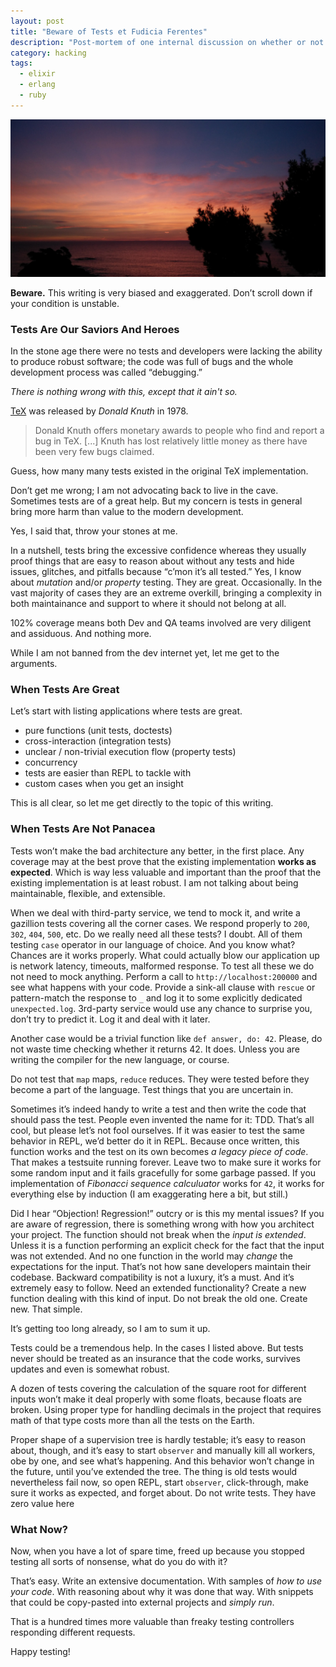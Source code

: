 ```yaml
---
layout: post
title: "Beware of Tests et Fudicia Ferentes"
description: "Post-mortem of one internal discussion on whether or not everything must be covered with tests"
category: hacking
tags:
  - elixir
  - erlang
  - ruby
---
```


![To test or not to test?—’Tis the question.](/img/platja-de-aro.jpg)

**Beware.** This writing is very biased and exaggerated. Don’t scroll down if your condition is unstable.

### Tests Are Our Saviors And Heroes

In the stone age there were no tests and developers were lacking the ability to produce robust software; the code was full of bugs and the whole development process was called “debugging.”

_There is nothing wrong with this, except that it ain't so._

[TeX](https://en.wikipedia.org/wiki/TeX) was released by _Donald Knuth_ in 1978.

> Donald Knuth offers monetary awards to people who find and report a bug in TeX. [...]
> Knuth has lost relatively little money as there have been very few bugs claimed.

Guess, how many many tests existed in the original TeX implementation.

Don’t get me wrong; I am not advocating back to live in the cave. Sometimes tests are of a great help. But my concern is tests in general bring more harm than value to the modern development.

Yes, I said that, throw your stones at me.

In a nutshell, tests bring the excessive confidence whereas they usually proof things that are easy to reason about without any tests and hide issues, glitches, and pitfalls because “c’mon it’s all tested.” Yes, I know about _mutation_ and/or _property_ testing. They are great. Occasionally. In the vast majority of cases they are an extreme overkill, bringing a complexity in both maintainance and support to where it should not belong at all.

102% coverage means both Dev and QA teams involved are very diligent and assiduous. And nothing more.

While I am not banned from the dev internet yet, let me get to the arguments.

### When Tests Are Great

Let’s start with listing applications where tests are great.

- pure functions (unit tests, doctests)
- cross-interaction (integration tests)
- unclear / non-trivial execution flow (property tests)
- concurrency
- tests are easier than REPL to tackle with
- custom cases when you get an insight

This is all clear, so let me get directly to the topic of this writing.

### When Tests Are Not Panacea

Tests won’t make the bad architecture any better, in the first place. Any coverage may at the best prove that the existing implementation **works as expected**. Which is way less valuable and important than the proof that the existing implementation is at least robust. I am not talking about being maintainable, flexible, and extensible.

When we deal with third-party service, we tend to mock it, and write a gazillion tests covering all the corner cases. We respond properly to `200`, `302`, `404`, `500`, etc. Do we really need all these tests? I doubt. All of them testing `case` operator in our language of choice. And you know what? Chances are it works properly. What could actually blow our application up is network latency, timeouts, malformed response. To test all these we do not need to mock anything. Perform a call to `http://localhost:200000` and see what happens with your code. Provide a sink-all clause with `rescue` or pattern-match the response to `_` and log it to some explicitly dedicated `unexpected.log`. 3rd-party service would use any chance to surprise you, don’t try to predict it. Log it and deal with it later.

Another case would be a trivial function like `def answer, do: 42`. Please, do not waste time checking whether it returns 42. It does. Unless you are writing the compiler for the new language, or course.

Do not test that `map` maps, `reduce` reduces. They were tested before they become a part of the language. Test things that you are uncertain in.

Sometimes it’s indeed handy to write a test and then write the code that should pass the test. People even invented the name for it: TDD. That’s all cool, but please let’s not fool ourselves. If it was easier to test the same behavior in REPL, we’d better do it in REPL. Because once written, this function works and the test on its own becomes _a legacy piece of code_. That makes a testsuite running forever. Leave two to make sure it works for some random input and it fails gracefully for some garbage passed. If you implementation of _Fibonacci sequence calculuator_ works for `42`, it works for everything else by induction (I am exaggerating here a bit, but still.)

Did I hear “Objection! Regression!” outcry or is this my mental issues? If you are aware of regression, there is something wrong with how you architect your project. The function should not break when the _input is extended_. Unless it is a function performing an explicit check for the fact that the input was not extended. And no one function in the world may _change_ the expectations for the input. That’s not how sane developers maintain their codebase. Backward compatibility is not a luxury, it’s a must. And it’s extremely easy to follow. Need an extended functionality? Create a new function dealing with this kind of input. Do not break the old one. Create new. That simple.

It’s getting too long already, so I am to sum it up.

Tests could be a tremendous help. In the cases I listed above. But tests never should be treated as an insurance that the code works, survives updates and even is somewhat robust.

A dozen of tests covering the calculation of the square root for different inputs won’t make it deal properly with some floats, because floats are broken. Using proper type for handling decimals in the project that requires math of that type costs more than all the tests on the Earth.

Proper shape of a supervision tree is hardly testable; it’s easy to reason about, though, and it’s easy to start `observer` and manually kill all workers, obe by one, and see what’s happening. And this behavior won’t change in the future, until you’ve extended the tree. The thing is old tests would nevertheless fail now, so open REPL, start `observer`, click-through, make sure it works as expected, and forget about. Do not write tests. They have zero value here

### What Now?

Now, when you have a lot of spare time, freed up because you stopped testing all sorts of nonsense, what do you do with it?

That’s easy. Write an extensive documentation. With samples of _how to use your code_. With reasoning about why it was done that way. With snippets that could be copy-pasted into external projects and _simply run_.

That is a hundred times more valuable than freaky testing controllers responding different requests.

Happy testing!
